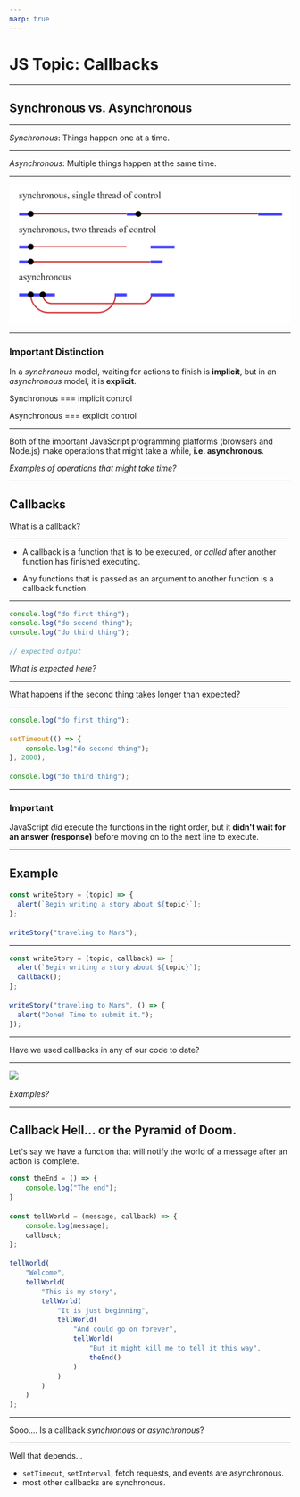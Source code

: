 ```yaml
---
marp: true
---
```


# JS Topic: Callbacks

---

## Synchronous vs. Asynchronous

---

_Synchronous_: Things happen one at a time.

---

_Asynchronous_: Multiple things happen at the same time.

---

![](./assets/async_sync.png)

---

### Important Distinction

In a _synchronous_ model, waiting for actions to finish is **implicit**, but in an _asynchronous_ model, it is **explicit**.

Synchronous === implicit control

Asynchronous === explicit control

---

Both of the important JavaScript programming platforms (browsers and Node.js) make operations that might take a while, **i.e. asynchronous**.

_Examples of operations that might take time?_

---

## Callbacks

What is a callback?

---

- A callback is a function that is to be executed, or _called_ after another function has finished executing.

- Any functions that is passed as an argument to another function is a callback function.

---

```js
console.log("do first thing");
console.log("do second thing");
console.log("do third thing");

// expected output
```

_What is expected here?_

---

What happens if the second thing takes longer than expected?

---

```js
console.log("do first thing");

setTimeout(() => {
    console.log("do second thing");
}, 2000);

console.log("do third thing");
```

---

### Important

JavaScript _did_ execute the functions in the right order,
but it **didn't wait for an answer (response)** before moving on to the next line to execute.

---

## Example

```js
const writeStory = (topic) => {
  alert(`Begin writing a story about ${topic}`);
};

writeStory("traveling to Mars");
```

---

```js
const writeStory = (topic, callback) => {
  alert(`Begin writing a story about ${topic}`);
  callback();
};

writeStory("traveling to Mars", () => {
  alert("Done! Time to submit it.");
});
```

---

Have we used callbacks in any of our code to date?

---

![](https://media2.giphy.com/media/nFjDu1LjEADh6/giphy.gif)

_Examples?_

---

## Callback Hell... or the Pyramid of Doom.

Let's say we have a function that will notify the world of a message after an action is complete.

```js
const theEnd = () => {
    console.log("The end");
}

const tellWorld = (message, callback) => {
    console.log(message);
    callback;
};

tellWorld(
    "Welcome",
    tellWorld(
        "This is my story",
        tellWorld(
            "It is just beginning",
            tellWorld(
                "And could go on forever",
                tellWorld(
                    "But it might kill me to tell it this way", 
                    theEnd()
                )
            )
        )
    )
);
```

---

Sooo.... Is a callback _synchronous_ or _asynchronous_?

---

Well that depends...

- `setTimeout`, `setInterval`, fetch requests, and events are asynchronous.
- most other callbacks are synchronous.
